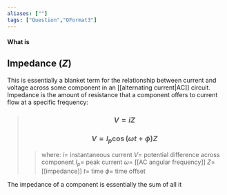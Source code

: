 ```yaml
---
aliases: [""]
tags: ["Question","QFormat3"]
---
```


#### What is
## Impedance ($Z$)
This is essentially a blanket term for the relationship between current and voltage across some component in an [[alternating current|AC]] circuit. Impedance is the amount of resistance that a component offers to current flow at a specific frequency:

> ### $$ V = iZ $$
> ### $$ V = I_{p} \cos(\omega t + \phi)Z $$ 
>> where:
>> $i=$ instantaneous current
>> $V=$ potential difference across component
>> $I_{p}=$ peak current
>> $\omega=$ [[AC angular frequency]]
>> $Z=$ [[impedance]]
>> $t=$ time
>> $\phi=$ time offset

The impedance of a component is essentially the sum of all it
